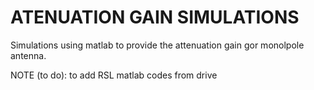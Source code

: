 # ATENUATION GAIN SIMULATIONS

Simulations using matlab to provide the attenuation gain gor monolpole antenna.

NOTE (to do): to add RSL matlab codes from drive
